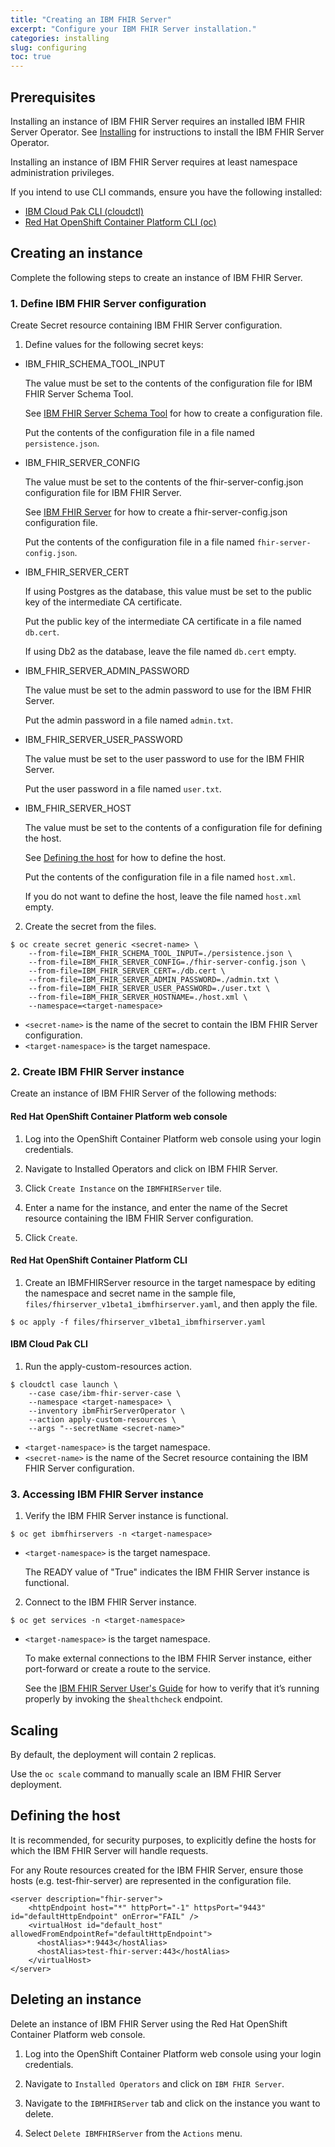 ```yaml
---
title: "Creating an IBM FHIR Server"
excerpt: "Configure your IBM FHIR Server installation."
categories: installing
slug: configuring
toc: true
---
```


## Prerequisites

Installing an instance of IBM FHIR Server requires an installed IBM FHIR Server Operator.
See [Installing](../installing) for instructions to install the IBM FHIR Server Operator.

Installing an instance of IBM FHIR Server requires at least namespace administration privileges. 

If you intend to use CLI commands, ensure you have the following installed:

  - [IBM Cloud Pak CLI (cloudctl)](https://github.com/IBM/cloud-pak-cli)
  - [Red Hat OpenShift Container Platform CLI (oc)](https://docs.openshift.com/container-platform/4.4/cli_reference/openshift_cli/getting-started-cli.html)

## Creating an instance

Complete the following steps to create an instance of IBM FHIR Server.

### 1. Define IBM FHIR Server configuration

Create Secret resource containing IBM FHIR Server configuration.

1. Define values for the following secret keys:

  - IBM\_FHIR\_SCHEMA\_TOOL\_INPUT

      The value must be set to the contents of the configuration file for IBM FHIR Server Schema Tool.

      See [IBM FHIR Server Schema Tool](https://hub.docker.com/r/ibmcom/ibm-fhir-schematool) for how to create a configuration file.
      
      Put the contents of the configuration file in a file named `persistence.json`.

  - IBM\_FHIR\_SERVER\_CONFIG

      The value must be set to the contents of the fhir-server-config.json configuration file for IBM FHIR Server.

      See [IBM FHIR Server](https://hub.docker.com/r/ibmcom/ibm-fhir-server) for how to create a fhir-server-config.json configuration file.

      Put the contents of the configuration file in a file named `fhir-server-config.json`.

  - IBM\_FHIR\_SERVER\_CERT

      If using Postgres as the database, this value must be set to the public key of the intermediate CA certificate.

      Put the public key of the intermediate CA certificate in a file named `db.cert`.

      If using Db2 as the database, leave the file named `db.cert` empty.

  - IBM\_FHIR\_SERVER\_ADMIN\_PASSWORD

      The value must be set to the admin password to use for the IBM FHIR Server.

      Put the admin password in a file named `admin.txt`.

  - IBM\_FHIR\_SERVER\_USER\_PASSWORD

      The value must be set to the user password to use for the IBM FHIR Server.

      Put the user password in a file named `user.txt`.

  - IBM\_FHIR\_SERVER\_HOST

      The value must be set to the contents of a configuration file for defining the host.
      
      See [Defining the host](#defining-the-host) for how to define the host.
      
      Put the contents of the configuration file in a file named `host.xml`.

      If you do not want to define the host, leave the file named `host.xml` empty.

2. Create the secret from the files.

  ```
  $ oc create secret generic <secret-name> \
      --from-file=IBM_FHIR_SCHEMA_TOOL_INPUT=./persistence.json \
      --from-file=IBM_FHIR_SERVER_CONFIG=./fhir-server-config.json \
      --from-file=IBM_FHIR_SERVER_CERT=./db.cert \
      --from-file=IBM_FHIR_SERVER_ADMIN_PASSWORD=./admin.txt \
      --from-file=IBM_FHIR_SERVER_USER_PASSWORD=./user.txt \
      --from-file=IBM_FHIR_SERVER_HOSTNAME=./host.xml \
      --namespace=<target-namespace>
  ```
  - `<secret-name>` is the name of the secret to contain the IBM FHIR Server configuration.
  - `<target-namespace>` is the target namespace.

### 2. Create IBM FHIR Server instance

Create an instance of IBM FHIR Server of the following methods:

#### Red Hat OpenShift Container Platform web console
 
  1. Log into the OpenShift Container Platform web console using your login credentials.

  2. Navigate to Installed Operators and click on IBM FHIR Server.

  3. Click `Create Instance` on the `IBMFHIRServer` tile.

  4. Enter a name for the instance, and enter the name of the Secret resource containing the IBM FHIR Server configuration.

  5. Click `Create`.

#### Red Hat OpenShift Container Platform CLI

  1. Create an IBMFHIRServer resource in the target namespace by editing the namespace and secret name in the sample file, `files/fhirserver_v1beta1_ibmfhirserver.yaml`, and then apply the file.

  ```
  $ oc apply -f files/fhirserver_v1beta1_ibmfhirserver.yaml
  ```

#### IBM Cloud Pak CLI

  1. Run the apply-custom-resources action.

  ```
  $ cloudctl case launch \
      --case case/ibm-fhir-server-case \
      --namespace <target-namespace> \
      --inventory ibmFhirServerOperator \
      --action apply-custom-resources \
      --args "--secretName <secret-name>"
  ```
  - `<target-namespace>` is the target namespace.
  - `<secret-name>` is the name of the Secret resource containing the IBM FHIR Server configuration.

### 3. Accessing IBM FHIR Server instance

  1. Verify the IBM FHIR Server instance is functional.

  ```
  $ oc get ibmfhirservers -n <target-namespace>
  ```
  - `<target-namespace>` is the target namespace.

    The READY value of "True" indicates the IBM FHIR Server instance is functional.

  2. Connect to the IBM FHIR Server instance.

  ```
  $ oc get services -n <target-namespace>
  ```
  - `<target-namespace>` is the target namespace.

    To make external connections to the IBM FHIR Server instance, either port-forward or create a route to the service.

    See the [IBM FHIR Server User's Guide](https://ibm.github.io/FHIR/guides/FHIRServerUsersGuide) for how to verify that it’s running properly by invoking the `$healthcheck` endpoint.

## Scaling

By default, the deployment will contain 2 replicas.

Use the `oc scale` command to manually scale an IBM FHIR Server deployment.

## Defining the host

It is recommended, for security purposes, to explicitly define the hosts for which the IBM FHIR Server will handle requests.

For any Route resources created for the IBM FHIR Server, ensure those hosts (e.g. test-fhir-server) are represented in the configuration file.

```
<server description="fhir-server">
    <httpEndpoint host="*" httpPort="-1" httpsPort="9443" id="defaultHttpEndpoint" onError="FAIL" />
    <virtualHost id="default_host" allowedFromEndpointRef="defaultHttpEndpoint">
      <hostAlias>*:9443</hostAlias>
      <hostAlias>test-fhir-server:443</hostAlias>
    </virtualHost>
</server>
```

## Deleting an instance

Delete an instance of IBM FHIR Server using the Red Hat OpenShift Container Platform web console.
 
  1. Log into the OpenShift Container Platform web console using your login credentials.

  2. Navigate to `Installed Operators` and click on `IBM FHIR Server`.

  3. Navigate to the `IBMFHIRServer` tab and click on the instance you want to delete.

  4. Select `Delete IBMFHIRServer` from the `Actions` menu.